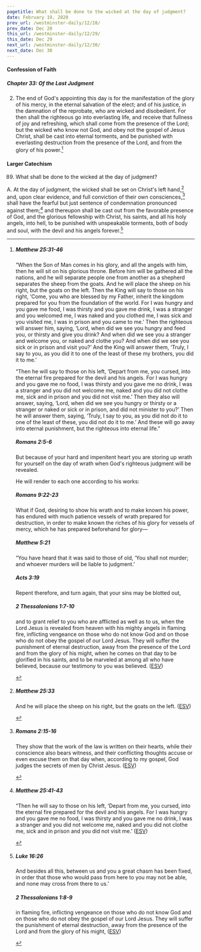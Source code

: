 ```yaml
---
pagetitle: What shall be done to the wicked at the day of judgment?
date: February 19, 2020
prev_url: /westminster-daily/12/28/
prev_date: Dec 28
this_url: /westminster-daily/12/29/
this_date: Dec 29
next_url: /westminster-daily/12/30/
next_date: Dec 30
---
```


#### Confession of Faith

##### Chapter 33: Of the Last Judgment

2. The end of God's appointing this day is for the manifestation of the glory of his mercy, in the eternal salvation of the elect; and of his justice, in the damnation of the reprobate, who are wicked and disobedient. For then shall the righteous go into everlasting life, and receive that fullness of joy and refreshing, which shall come from the presence of the Lord; but the wicked who know not God, and obey not the gospel of Jesus Christ, shall be cast into eternal torments, and be punished with everlasting destruction from the presence of the Lord, and from the glory of his power.[^fnref:wcf1]

[^fnref:wcf1]: <div class="esv"><h5>Matthew 25:31-46</h5> <div class="esv-text"> <p id="p40025031.04-1"><span class="woc">&#8220;When the Son of Man comes in his glory, and all the angels with him, then he will sit on his glorious throne.</span> <span class="woc">Before him will be gathered all the nations, and he will separate people one from another as a shepherd separates the sheep from the goats.</span> <span class="woc">And he will place the sheep on his right, but the goats on the left.</span> <span class="woc">Then the King will say to those on his right, &#8216;Come, you who are blessed by my Father, inherit the kingdom prepared for you from the foundation of the world.</span> <span class="woc">For I was hungry and you gave me food, I was thirsty and you gave me drink, I was a stranger and you welcomed me,</span> <span class="woc">I was naked and you clothed me, I was sick and you visited me, I was in prison and you came to me.&#8217;</span> <span class="woc">Then the righteous will answer him, saying, &#8216;Lord, when did we see you hungry and feed you, or thirsty and give you drink?</span> <span class="woc">And when did we see you a stranger and welcome you, or naked and clothe you?</span> <span class="woc">And when did we see you sick or in prison and visit you?&#8217;</span> <span class="woc">And the King will answer them, &#8216;Truly, I say to you, as you did it to one of the least of these my brothers, you did it to me.&#8217;</span></p>  <p id="p40025041.01-1"><span class="woc">&#8220;Then he will say to those on his left, &#8216;Depart from me, you cursed, into the eternal fire prepared for the devil and his angels.</span> <span class="woc">For I was hungry and you gave me no food, I was thirsty and you gave me no drink,</span> <span class="woc">I was a stranger and you did not welcome me, naked and you did not clothe me, sick and in prison and you did not visit me.&#8217;</span> <span class="woc">Then they also will answer, saying, &#8216;Lord, when did we see you hungry or thirsty or a stranger or naked or sick or in prison, and did not minister to you?&#8217;</span> <span class="woc">Then he will answer them, saying, &#8216;Truly, I say to you, as you did not do it to one of the least of these, you did not do it to me.&#8217;</span> <span class="woc">And these will go away into eternal punishment, but the righteous into eternal life.&#8221;</span></p> </div><h5>Romans 2:5-6</h5> <div class="esv-text"><p id="p45002005.01-2">But because of your hard and impenitent heart you are storing up wrath for yourself on the day of wrath when God's righteous judgment will be revealed.</p>  <p id="p45002006.01-2">He will render to each one according to his works:</p> </div><h5>Romans 9:22-23</h5> <div class="esv-text"><p id="p45009022.01-3">What if God, desiring to show his wrath and to make known his power, has endured with much patience vessels of wrath prepared for destruction, in order to make known the riches of his glory for vessels of mercy, which he has prepared beforehand for glory&#8212;</p> </div><h5>Matthew 5:21</h5> <div class="esv-text"> <p id="p40005021.02-4"><span class="woc">&#8220;You have heard that it was said to those of old, &#8216;You shall not murder; and whoever murders will be liable to judgment.&#8217;</span></p> </div><h5>Acts 3:19</h5> <div class="esv-text"><p id="p44003019.01-5">Repent therefore, and turn again, that your sins may be blotted out,</p> </div><h5>2 Thessalonians 1:7-10</h5> <div class="esv-text"><p id="p53001007.01-6">and to grant relief to you who are afflicted as well as to us, when the Lord Jesus is revealed from heaven with his mighty angels in flaming fire, inflicting vengeance on those who do not know God and on those who do not obey the gospel of our Lord Jesus. They will suffer the punishment of eternal destruction, away from the presence of the Lord and from the glory of his might, when he comes on that day to be glorified in his saints, and to be marveled at among all who have believed, because our testimony to you was believed.  (<a href="http://www.esv.org" class="copyright">ESV</a>)</p> </div> </div>


#### Larger Catechism

89. What shall be done to the wicked at the day of judgment?

A. At the day of judgment, the wicked shall be set on Christ's left hand,[^fnref:wlc1] and, upon clear evidence, and full conviction of their own consciences,[^fnref:wlc2] shall have the fearful but just sentence of condemnation pronounced against them;[^fnref:wlc3] and thereupon shall be cast out from the favorable presence of God, and the glorious fellowship with Christ, his saints, and all his holy angels, into hell, to be punished with unspeakable torments, both of body and soul, with the devil and his angels forever.[^fnref:wlc4]


[^fnref:wlc1]: <div class="esv"><h5>Matthew 25:33</h5> <div class="esv-text"><p id="p40025033.01-1"><span class="woc">And he will place the sheep on his right, but the goats on the left.</span>  (<a href="http://www.esv.org" class="copyright">ESV</a>)</p> </div> </div>

[^fnref:wlc2]: <div class="esv"><h5>Romans 2:15-16</h5> <div class="esv-text"><p id="p45002015.01-1">They show that the work of the law is written on their hearts, while their conscience also bears witness, and their conflicting thoughts accuse or even excuse them on that day when, according to my gospel, God judges the secrets of men by Christ Jesus.  (<a href="http://www.esv.org" class="copyright">ESV</a>)</p> </div> </div>

[^fnref:wlc3]: <div class="esv"><h5>Matthew 25:41-43</h5> <div class="esv-text"><p id="p40025041.01-1"><span class="woc">&#8220;Then he will say to those on his left, &#8216;Depart from me, you cursed, into the eternal fire prepared for the devil and his angels.</span> <span class="woc">For I was hungry and you gave me no food, I was thirsty and you gave me no drink,</span> <span class="woc">I was a stranger and you did not welcome me, naked and you did not clothe me, sick and in prison and you did not visit me.&#8217;</span>  (<a href="http://www.esv.org" class="copyright">ESV</a>)</p> </div> </div>

[^fnref:wlc4]: <div class="esv"><h5>Luke 16:26</h5> <div class="esv-text"><p id="p42016026.01-1"><span class="woc">And besides all this, between us and you a great chasm has been fixed, in order that those who would pass from here to you may not be able, and none may cross from there to us.&#8217;</span></p> </div><h5>2 Thessalonians 1:8-9</h5> <div class="esv-text"><p id="p53001008.01-2">in flaming fire, inflicting vengeance on those who do not know God and on those who do not obey the gospel of our Lord Jesus. They will suffer the punishment of eternal destruction, away from the presence of the Lord and from the glory of his might,  (<a href="http://www.esv.org" class="copyright">ESV</a>)</p> </div> </div>

